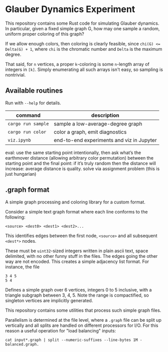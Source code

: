 # Glauber Dynamics Experiment

This repository contains some Rust code for simulating Glauber dynamics. In particular, given a fixed simple graph G, how may one sample a random, uniform proper coloring of this graph?

If we allow enough colors, then coloring is clearly feasible, since `chi(G) <= Delta(G) + 1`, where `chi` is the chromatic number and `Delta` is the maximum degree.

That said, for `n` vertices, a proper `k`-coloring is some `n`-length array of integers in `[k]`. Simply enumerating all such arrays isn't easy, so sampling is nontrivial.

## Available routines

Run with `--help` for details.

| command | description |
| --- | --- | 
| `cargo run sample` | sample a low-average-degree graph |
| `cargo run color` | color a graph, emit diagnostics |
| `viz.ipynb` | end-to-end experiments and viz in Jupyter |


eval: use the same starting point intentionally, then ask what’s the earthmover distance (allowing arbitrary color permutation) between the starting point and the final point: if it’s truly random then the distance will increase: average distance is quality.
solve via assignment problem
(this is just hungarian)

## .graph format

A simple graph processing and coloring library for a custom format.

Consider a simple text graph format where each line conforms to the following:

```
<source> <dest0> <dest1> <dest2>...
```

This identifies edges between the first node, `<source>` and all subsequent `<dest*>` nodes.

These must be `uint32`-sized integers written in plain ascii text, space delimited, with no other funny stuff in the files. The edges going the other way are not encoded. This creates a simple adjacency list format. For instance, the file

```
3 4 5
5 4
```

Defines a simple graph over 6 vertices, integers 0 to 5 inclusive, with a triangle subgraph between 3, 4, 5.
Note the range is compactified, so singleton vertices are implicitly generated.

This repository contains some utilities that process such simple graph files.

Parallelism is determined at the file level, where a `.graph` file can be split up vertically and all splits are handled on different processors for I/O. For this reason a useful operation for "load balancing" inputs:

```
cat input*.graph | split --numeric-suffixes --line-bytes 1M - balanced.graph.
```
